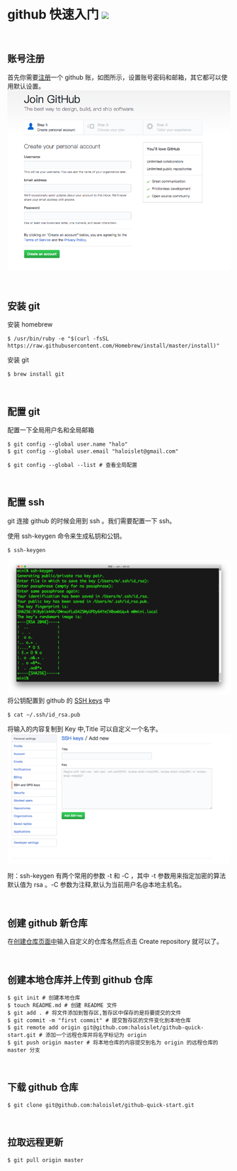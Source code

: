 github 快速入门 ![](https://img.shields.io/github/license/mashape/apistatus.svg)
===

<br>

## 账号注册
首先你需要[注册](https://github.com/join)一个 github 账，如图所示，设置账号密码和邮箱，其它都可以使用默认设置。
![注册](./imgs/register.png)

<br>

## 安装 git 

安装 homebrew 
```
$ /usr/bin/ruby -e "$(curl -fsSL https://raw.githubusercontent.com/Homebrew/install/master/install)"
```
安装 git
```
$ brew install git
```

<br>

## 配置 git
配置一下全局用户名和全局邮箱
```
$ git config --global user.name "halo"  
$ git config --global user.email "haloislet@gmail.com"
```
```
$ git config --global --list # 查看全局配置
```
<br>

## 配置 ssh
git 连接 github 的时候会用到 ssh 。我们需要配置一下 ssh。

使用 ssh-keygen 命令来生成私钥和公钥。
```
$ ssh-keygen
```
![keygen](./imgs/keygen.png)
将公钥配置到 github 的 [SSH keys](https://github.com/settings/ssh/new) 中

```
$ cat ~/.ssh/id_rsa.pub 
```
将输入的内容复制到 Key 中,Title 可以自定义一个名字。
![addsshkey](./imgs/addsshkey.png)

附：ssh-keygen 有两个常用的参数 -t 和 -C ，其中 -t 参数用来指定加密的算法默认值为 rsa 。-C 参数为注释,默认为当前用户名@本地主机名。

<br>

## 创建 github 新仓库
在[创建仓库页面中](https://github.com/new)输入自定义的仓库名然后点击 Create repository 就可以了。

<br>

## 创建本地仓库并上传到 github 仓库
```
$ git init # 创建本地仓库
$ touch README.md # 创建 README 文件
$ git add . # 将文件添加到暂存区,暂存区中保存的是将要提交的文件
$ git commit -m "first commit" # 提交暂存区的文件变化到本地仓库
$ git remote add origin git@github.com:haloislet/github-quick-start.git # 添加一个远程仓库并将名字标记为 origin
$ git push origin master # 将本地仓库的内容提交到名为 origin 的远程仓库的 master 分支
```

<br>

## 下载 github 仓库
```
$ git clone git@github.com:haloislet/github-quick-start.git
```

<br>

## 拉取远程更新
```
$ git pull origin master
```
